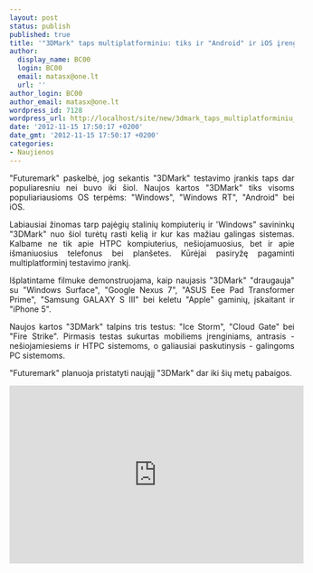 ```yaml
---
layout: post
status: publish
published: true
title: '"3DMark" taps multiplatforminiu: tiks ir "Android" ir iOS įrenginiams'
author:
  display_name: BC00
  login: BC00
  email: matasx@one.lt
  url: ''
author_login: BC00
author_email: matasx@one.lt
wordpress_id: 7128
wordpress_url: http://localhost/site/new/3dmark_taps_multiplatforminiu_tiks_ir_android_ir_ios_irenginiams/
date: '2012-11-15 17:50:17 +0200'
date_gmt: '2012-11-15 17:50:17 +0200'
categories:
- Naujienos
---
```

<p style="text-align: justify;">
	&quot;Futuremark&quot; paskelbė, jog sekantis &quot;3DMark&quot; testavimo įrankis taps dar populiaresniu nei buvo iki &scaron;iol. Naujos kartos &quot;3DMark&quot; tiks visoms populiariausioms OS terpėms: &quot;Windows&quot;, &quot;Windows RT&quot;, &quot;Android&quot; bei iOS.</p>
<p style="text-align: justify;">
	Labiausiai žinomas tarp pajėgių stalinių kompiuterių ir &#39;Windows&quot; savininkų &quot;3DMark&quot; nuo &scaron;iol turėtų rasti kelią ir kur kas mažiau galingas sistemas. Kalbame ne tik apie HTPC kompiuterius, ne&scaron;iojamuosius, bet ir apie i&scaron;maniuosius telefonus bei plan&scaron;etes. Kūrėjai pasiryžę pagaminti multiplatforminį testavimo įrankį.</p>
<p style="text-align: justify;">
	I&scaron;platintame filmuke demonstruojama, kaip naujasis &quot;3DMark&quot; &quot;draugauja&quot; su &quot;Windows Surface&quot;, &quot;Google Nexus 7&quot;, &quot;ASUS Eee Pad Transformer Prime&quot;, &quot;Samsung GALAXY S III&quot; bei keletu &quot;Apple&quot; gaminių, įskaitant ir &quot;iPhone 5&quot;.</p>
<p style="text-align: justify;">
	Naujos kartos &quot;3DMark&quot; talpins tris testus: &quot;Ice Storm&quot;, &quot;Cloud Gate&quot; bei &quot;Fire Strike&quot;. Pirmasis testas sukurtas mobiliems įrenginiams, antrasis - ne&scaron;iojamiesiems ir HTPC sistemoms, o galiausiai paskutinysis - galingoms PC sistemoms.</p>
<p style="text-align: justify;">
	&quot;Futuremark&quot; planuoja pristatyti naująjį &quot;3DMark&quot; dar iki &scaron;ių metų pabaigos.</p>
<p>
	<iframe allowfullscreen="" frameborder="0" height="315" src="http://www.youtube.com/embed/tKDujIBXO8E" width="520"></iframe></p>
